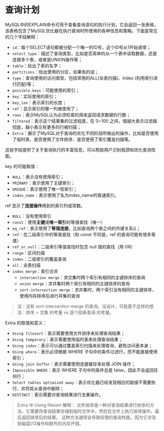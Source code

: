 # 查询计划

MySQL中的EXPLAIN命令可用于查看查询语句的执行计划，它会返回一张表格，该表格包含了MySQL优化器在执行查询时所使用的各种信息和策略。下面是常见的几个字段解释：

- `id`：每个SELECT语句都被分配一个唯一的ID号，这个ID号从1开始递增；
- `select_type`：描述了查询类型，比如是否简单的从一个表中读取数据，还是连接多个表，或者是UNION操作等；
- `table`：给出了表的名字；
- `partitions`：给出使用的分区，如果有的话；
- `type`：查询使用的访问类型，包括常用的ALL(全表扫描)、index (利用索引进行匹配)等；
- `possible_keys`：可能使用的索引；
- `key`：实际使用的索引；
- `key_len`：表示索引的长度；
- `ref`：显示索引的哪一列被使用了；
- `rows`：表示MySQL认为必须检查的用来返回请求数据的行数；
- `filtered`：表示这个结果集的过滤程度，在 0~100 之间，值越大表示过滤越彻底，越小表示有更多的行被扫描；
- `Extra`：展示了MySQL对于查询的优化不同阶段所做出的操作，比如是否使用了临时表、是否使用了文件排序、是否使用了索引覆盖扫描等。

这些字段提供了关于查询执行的丰富信息，可以帮助用户识别瓶颈和优化查询性能。

key 的可能取值：

- `NULL`：表示没有使用索引；
- `PRIMARY`：表示使用了主键索引；
- `UNIQUE`：表示使用了唯一性索引；
- `index_name`：表示使用了名为index_name的普通索引。

ref 显示了**连接操作**用到的索引列或常数。

- `NULL`：没有使用索引
- `const`：使用**主键**或**唯一索引**的等值查找（唯一）
- `eq_ref`：表示使用了**等值连接**，比如查询两个表之间的外键关系()；
- `ref`：在二级索引中的等值查找（和 const 不同是，ref 的查询可能有很多等值）
- `ref_or_null`：二级索引等值查找时包含 null 值的查找（用 OR）
- `range`：区间扫描
- `index`：二级索引的覆盖查询
- `all`：全表扫描
- `index_merge`：索引合并
    - `intersection merge`：求交集时两个索引有相同的主键排序的查询
    - `union merge`：求并集时两个索引有相同的主键排序的查询
    - `sort-intersection merge`：求并集时，两个索引没有相同的主键排序，使用内存排序后进行并集的查询

> 注：没有 sort-intersection merge 的查询，没设计，可能基于这样的想法：排序 + 交集 的考量 vs 逐个回表查询 的考量。

Extra 的取值和意义：

- `Using filesort`：表示需要使用文件排序来处理查询结果；
- `Using temporary`：表示需要使用临时表来处理查询结果；
- `Using index`：表示可以通过覆盖索引扫描来处理查询，避免访问表本身；
- `Using where`：表示必须根据 WHERE 子句中的条件过滤行，而不能直接使用索引；
- `Using join buffer`：表示需要使用连接缓存来处理 JOIN 操作；
- `Impossible WHERE`：表示 WHERE 子句中的条件总是 false，因此不会返回任何行；
- `Select tables optimized away`：表示优化器已经发现相应的联接不需要执行，并将其从查询中删除；
- `DISTINCT`：表示需要对查询结果进行去重操作。

> Extra 中 Using filesort 解释：
> 文件排序是一种对查询结果进行排序的方法，它需要将查询结果存储到临时文件中，然后在文件上执行排序操作，最后返回排序后的结果。
> 这种方法通常会导致较慢的查询性能，因为它涉及到磁盘I/O操作和额外的内存开销。
